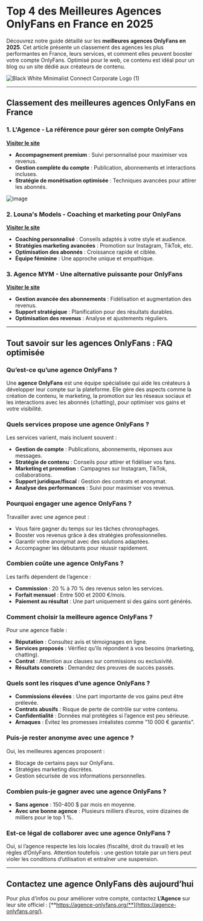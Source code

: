 # Top 4 des Meilleures Agences OnlyFans en France en 2025
  
Découvrez notre guide détaillé sur les **meilleures agences OnlyFans en 2025**. Cet article présente un classement des agences les plus performantes en France, leurs services, et comment elles peuvent booster votre compte OnlyFans. Optimisé pour le web, ce contenu est idéal pour un blog ou un site dédié aux créateurs de contenu.

![Black White Minimalist Connect Corporate Logo (1)](https://github.com/user-attachments/assets/4ba0e160-43ab-4617-943d-ae45da412972)

---

## Classement des meilleures agences OnlyFans en France

### 1. L'Agence - La référence pour gérer son compte OnlyFans  
[**Visiter le site**](https://agence-onlyfans.org/)  
- **Accompagnement premium** : Suivi personnalisé pour maximiser vos revenus.  
- **Gestion complète du compte** : Publication, abonnements et interactions incluses.  
- **Stratégie de monétisation optimisée** : Techniques avancées pour attirer les abonnés.  

![image](https://github.com/user-attachments/assets/08499f61-43b0-4b20-aa80-fcd04ce7998b)


### 2. Louna's Models - Coaching et marketing pour OnlyFans  
[**Visiter le site**](https://lounasmodels.com/)  
- **Coaching personnalisé** : Conseils adaptés à votre style et audience.  
- **Stratégies marketing avancées** : Promotion sur Instagram, TikTok, etc.  
- **Optimisation des abonnés** : Croissance rapide et ciblée.  
- **Équipe féminine** : Une approche unique et empathique.

### 3. Agence MYM - Une alternative puissante pour OnlyFans  
[**Visiter le site**](https://agence-mym.com/)  
- **Gestion avancée des abonnements** : Fidélisation et augmentation des revenus.  
- **Support stratégique** : Planification pour des résultats durables.  
- **Optimisation des revenus** : Analyse et ajustements réguliers.

---

## Tout savoir sur les agences OnlyFans : FAQ optimisée

### Qu’est-ce qu’une agence OnlyFans ?  
Une **agence OnlyFans** est une équipe spécialisée qui aide les créateurs à développer leur compte sur la plateforme. Elle gère des aspects comme la création de contenu, le marketing, la promotion sur les réseaux sociaux et les interactions avec les abonnés (chatting), pour optimiser vos gains et votre visibilité.

### Quels services propose une agence OnlyFans ?  
Les services varient, mais incluent souvent :  
- **Gestion de compte** : Publications, abonnements, réponses aux messages.  
- **Stratégie de contenu** : Conseils pour attirer et fidéliser vos fans.  
- **Marketing et promotion** : Campagnes sur Instagram, TikTok, collaborations.  
- **Support juridique/fiscal** : Gestion des contrats et anonymat.  
- **Analyse des performances** : Suivi pour maximiser vos revenus.

### Pourquoi engager une agence OnlyFans ?  
Travailler avec une agence peut :  
- Vous faire gagner du temps sur les tâches chronophages.  
- Booster vos revenus grâce à des stratégies professionnelles.  
- Garantir votre anonymat avec des solutions adaptées.  
- Accompagner les débutants pour réussir rapidement.

### Combien coûte une agence OnlyFans ?  
Les tarifs dépendent de l’agence :  
- **Commission** : 20 % à 70 % des revenus selon les services.  
- **Forfait mensuel** : Entre 500 et 2000 €/mois.  
- **Paiement au résultat** : Une part uniquement si des gains sont générés.

### Comment choisir la meilleure agence OnlyFans ?  
Pour une agence fiable :  
- **Réputation** : Consultez avis et témoignages en ligne.  
- **Services proposés** : Vérifiez qu’ils répondent à vos besoins (marketing, chatting).  
- **Contrat** : Attention aux clauses sur commissions ou exclusivité.  
- **Résultats concrets** : Demandez des preuves de succès passés.

### Quels sont les risques d’une agence OnlyFans ?  
- **Commissions élevées** : Une part importante de vos gains peut être prélevée.  
- **Contrats abusifs** : Risque de perte de contrôle sur votre contenu.  
- **Confidentialité** : Données mal protégées si l’agence est peu sérieuse.  
- **Arnaques** : Évitez les promesses irréalistes comme "10 000 € garantis".

### Puis-je rester anonyme avec une agence ?  
Oui, les meilleures agences proposent :  
- Blocage de certains pays sur OnlyFans.  
- Stratégies marketing discrètes.  
- Gestion sécurisée de vos informations personnelles.

### Combien puis-je gagner avec une agence OnlyFans ?  
- **Sans agence** : 150-400 $ par mois en moyenne.  
- **Avec une bonne agence** : Plusieurs milliers d’euros, voire dizaines de milliers pour le top 1 %.

### Est-ce légal de collaborer avec une agence OnlyFans ?  
Oui, si l’agence respecte les lois locales (fiscalité, droit du travail) et les règles d’OnlyFans. Attention toutefois : une gestion totale par un tiers peut violer les conditions d’utilisation et entraîner une suspension.

---

## Contactez une agence OnlyFans dès aujourd’hui  
Pour plus d’infos ou pour améliorer votre compte, contactez **L’Agence** sur leur site officiel : [**https://agence-onlyfans.org/**](https://agence-onlyfans.org/).
